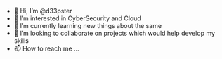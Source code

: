 - 👋 Hi, I’m @d33pster
- 👀 I’m interested in CyberSecurity and Cloud
- 🌱 I’m currently learning new things about the same
- 💞️ I’m looking to collaborate on projects which would help develop my skills
- 📫 How to reach me ...

<!---
d33pster/d33pster is a ✨ special ✨ repository because its `README.md` (this file) appears on your GitHub profile.
You can click the Preview link to take a look at your changes.
--->
